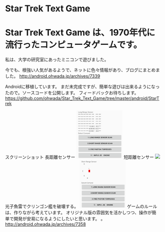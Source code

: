 # Star Trek Text Game

# Star Trek Text Game は、1970年代に流行ったコンピュータゲームです。
私は、大学の研究室にあったミニコンで遊びました。

今でも、根強い人気があるようで、ネットに色々情報があり、ブログにまとめました。
http://android.ohwada.jp/archives/7339

Androidに移植しています。
まだ未完成ですが、簡単な遊びは出来るようになったので。ソースコードを公開します。
フィードバックお待ちします。
https://github.com/ohwada/Star_Trek_Text_Game/tree/master/android/StarTrek

スクリーンショット
長距離センサー
<img src="https://github.com/ohwada/Star_Trek_Text_Game/blob/master/%E5%90%8Ddocs/star_trek_android_screenshot_long_renge_sensor.png" width="150"  />
短距離センサー
<img src="https://github.com/ohwada/Star_Trek_Text_Game/blob/master/%E5%90%8Ddocs/star_trek_android_screenshot_lshort_renge_sensor.png" width="150"  />
光子魚雷でクリンゴン艦を破壊する。
<img src="https://github.com/ohwada/Star_Trek_Text_Game/blob/master/%E5%90%8Ddocs/star_trek_android_screenshot_photon_torpedo.png" width="150"  />
ゲームのルールは、作りながら考えています。
オリジナル版の雰囲気を活かしつつ、操作が簡単で開発が安易になるようにしたいと思います。
。
http://android.ohwada.jp/archives/7358